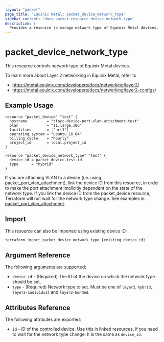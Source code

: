 ```yaml
---
layout: "packet"
page_title: "Equinix Metal: packet_device_network_type"
sidebar_current: "docs-packet-resource-device-network-type"
description: |-
  Provides a resource to manage network type of Equinix Metal devices.
---
```


# packet_device_network_type

This resource controls network type of Equinix Metal devices.

To learn more about Layer 2 networking in Equinix Metal, refer to

* <https://metal.equinix.com/developers/docs/networking/layer2/>
* <https://metal.equinix.com/developers/docs/networking/layer2-configs/>

## Example Usage

```hcl
resource "packet_device" "test" {
  hostname         = "tfacc-device-port-vlan-attachment-test"
  plan             = "s1.large.x86"
  facilities       = ["nrt1"]
  operating_system = "ubuntu_16_04"
  billing_cycle    = "hourly"
  project_id       = local.project_id
}

resource "packet_device_network_type" "test" {
  device_id = packet_device.test.id
  type      = "hybrid"
}
```

If you are attaching VLAN to a device (i.e. using packet_port_vlan_attachment), link the device ID from this resource, in order to make the port attachment implicitly dependent on the state of the network type. If you link the device ID from the packet_device resource, Terraform will not wait for the network type change. See examples in [packet_port_vlan_attachment](port_vlan_attachment.html).

## Import

This resource can also be imported using existing device ID:

```sh
terraform import packet_device_network_type {existing device_id}
```

## Argument Reference

The following arguments are supported:

* `device_id` - (Required) The ID of the device on which the network type should be set.
* `type` - (Required) Network type to set. Must be one of `layer3`, `hybrid`, `layer2-individual` and `layer2-bonded`.

## Attributes Reference

The following attributes are exported:

* `id` - ID of the controlled device. Use this in linked resources, if you need to wait for the network type change. It is the same as `device_id`.
